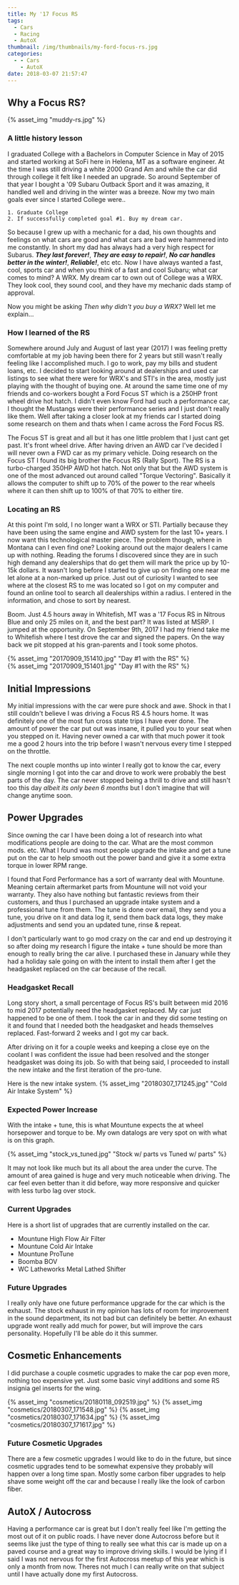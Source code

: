 ```yaml
---
title: My '17 Focus RS
tags:
  - Cars
  - Racing
  - AutoX
thumbnail: /img/thumbnails/my-ford-focus-rs.jpg
categories:
  - - Cars
    - AutoX
date: 2018-03-07 21:57:47
---
```




## Why a Focus RS?

{% asset_img "muddy-rs.jpg" %}

### A little history lesson
I graduated College with a Bachelors in Computer Science in May of 2015 and started working at SoFi here in Helena, MT as a software engineer. At the time I was still driving a white 2000 Grand Am and while the car did through college it felt like I needed an upgrade. So around September of that year I bought a '09 Subaru Outback Sport and it was amazing, it handled well and driving in the winter was a breeze. Now my two main goals ever since I started College were..  

	1. Graduate College
	2. If successfully completed goal #1. Buy my dream car.

So because I grew up with a mechanic for a dad, his own thoughts and feelings on what cars are good and what cars are bad were hammered into me constantly. In short my dad has always had a very high respect for Subarus. **_They last forever!_**, **_They are easy to repair!_**, **_No car handles better in the winter!_**, **_Reliable!_**, etc etc. Now I have always wanted a fast, cool, sports car and when you think of a fast and cool Subaru; what car comes to mind? A WRX. My dream car to own out of College was a WRX. They look cool, they sound cool, and they have my mechanic dads stamp of approval. 

Now you might be asking _Then why didn't you buy a WRX?_ Well let me explain... 

### How I learned of the RS
Somewhere around July and August of last year (2017) I was feeling pretty comfortable at my job having been there for 2 years but still wasn't really feeling like I accomplished much. I go to work, pay my bills and student loans, etc. I decided to start looking around at dealerships and used car listings to see what there were for WRX's and STI's in the area, mostly just playing with the thought of buying one. At around the same time one of my friends and co-workers bought a Ford Focus ST which is a 250HP front wheel drive hot hatch. I didn't even know Ford had such a performance car, I thought the Mustangs were their performance series and I just don't really like them. Well after taking a closer look at my friends car I started doing some research on them and thats when I came across the Ford Focus RS.

The Focus ST is great and all but it has one little problem that I just cant get past. It's front wheel drive. After having driven an AWD car I've decided I will never own a FWD car as my primary vehicle. Doing research on the Focus ST I found its big brother the Focus RS (Rally Sport). The RS is a turbo-charged 350HP AWD hot hatch. Not only that but the AWD system is one of the most advanced out around called "Torque Vectoring". Basically it allows the computer to shift up to 70% of the power to the rear wheels where it can then shift up to 100% of that 70% to either tire.

### Locating an RS
At this point I'm sold, I no longer want a WRX or STI. Partially because they have been using the same engine and AWD system for the last 10+ years. I now want this technological master piece. The problem though, where in Montana can I even find one? Looking around out the major dealers I came up with nothing. Reading the forums I discovered since they are in such high demand any dealerships that do get them will mark the price up by 10-15k dollars. It wasn't long before I started to give up on finding one near me let alone at a non-marked up price. Just out of curiosity I wanted to see where at the closest RS to me was located so I got on my computer and found an online tool to search all dealerships within a radius. I entered in the information, and chose to sort by nearest. 

Boom. Just 4.5 hours away in Whitefish, MT was a '17 Focus RS in Nitrous Blue and only 25 miles on it, and the best part? It was listed at MSRP. I jumped at the opportunity. On September 9th, 2017 I had my friend take me to Whitefish where I test drove the car and signed the papers. On the way back we pit stopped at his gran-parents and I took some photos. 

{% asset_img "20170909_151410.jpg" "Day #1 with the RS" %}
</br>
{% asset_img "20170909_151401.jpg" "Day #1 with the RS" %}

## Initial Impressions

My initial impressions with the car were pure shock and awe. Shock in that I still couldn't believe I was driving a Focus RS 4.5 hours home. It was definitely one of the most fun cross state trips I have ever done. The amount of power the car put out was insane, it pulled you to your seat when you stepped on it. Having never owned a car with that much power it took me a good 2 hours into the trip before I wasn't nervous every time I stepped on the throttle. 

The next couple months up into winter I really got to know the car, every single morning I got into the car and drove to work were probably the best parts of the day. The car never stopped being a thrill to drive and still hasn't too this day _albeit its only been 6 months_ but I don't imagine that will change anytime soon. 

## Power Upgrades

Since owning the car I have been doing a lot of research into what modifications people are doing to the car. What are the most common mods. etc. What I found was most people upgrade the intake and get a tune put on the car to help smooth out the power band and give it a some extra torque in lower RPM range. 

I found that Ford Performance has a sort of warranty deal with Mountune. Meaning certain aftermarket parts from Mountune will not void your warranty. They also have nothing but fantastic reviews from their customers, and thus I purchased an upgrade intake system and a professional tune from them. The tune is done over email, they send you a tune, you drive on it and data log it, send them back data logs, they make adjustments and send you an updated tune, rinse & repeat. 

I don't particularly want to go mod crazy on the car and end up destroying it so after doing my research I figure the intake + tune should be more than enough to really bring the car alive. I purchased these in January while they had a holiday sale going on with the intent to install them after I get the headgasket replaced on the car because of the recall.

### Headgasket Recall

Long story short, a small percentage of Focus RS's built between mid 2016 to mid 2017 potentially need the headgasket replaced. My car just happened to be one of them. I took the car in and they did some testing on it and found that I needed both the headgasket and heads themselves replaced. Fast-forward 2 weeks and I got my car back. 

After driving on it for a couple weeks and keeping a close eye on the coolant I was confident the issue had been resolved and the stonger headgasket was doing its job. So with that being said, I proceeded to install the new intake and the first iteration of the pro-tune. 

Here is the new intake system.
{% asset_img "20180307_171245.jpg" "Cold Air Intake System" %}

### Expected Power Increase

With the intake + tune, this is what Mountune expects the at wheel horsepower and torque to be. My own datalogs are very spot on with what is on this graph.

{% asset_img "stock_vs_tuned.jpg" "Stock w/ parts vs Tuned w/ parts" %}

It may not look like much but its all about the area under the curve. The amount of area gained is huge and very much noticeable when driving. The car feel even better than it did before, way more responsive and quicker with less turbo lag over stock.

### Current Upgrades

Here is a short list of upgrades that are currently installed on the car.

* Mountune High Flow Air Filter
* Mountune Cold Air Intake
* Mountune ProTune
* Boomba BOV
* WC Latheworks	Metal Lathed Shifter


### Future Upgrades

I really only have one future performance upgrade for the car which is the exhaust. The stock exhaust in my opinion has lots of room for improvement in the sound department, its not bad but can definitely be better. An exhaust upgrade wont really add much for power, but will improve the cars personality. Hopefully I'll be able do it this summer. 

## Cosmetic Enhancements

I did purchase a couple cosmetic upgrades to make the car pop even more, nothing too expensive yet. Just some basic vinyl additions and some RS insignia gel inserts for the wing.

{% asset_img "cosmetics/20180118_092519.jpg" %}
{% asset_img "cosmetics/20180307_171548.jpg" %}
{% asset_img "cosmetics/20180307_171634.jpg" %}
{% asset_img "cosmetics/20180307_171617.jpg" %}
</br>
### Future Cosmetic Upgrades

There are a few cosmetic upgrades I would like to do in the future, but since cosmetic upgrades tend to be somewhat expensive they probably will happen over a long time span. Mostly some carbon fiber upgrades to help shave some weight off the car and because I really like the look of carbon fiber.

## AutoX / Autocross

Having a performance car is great but I don't really feel like I'm getting the most out of it on public roads. I have never done Autocross before but it seems like just the type of thing to really see what this car is made up on a paved course and a great way to improve driving skills. I would be lying if I said I was not nervous for the first Autocross meetup of this year which is only a month from now. Theres not much I can really write on that subject until I have actually done my first Autocross. 

   
